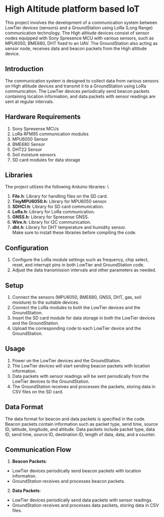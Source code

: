 # High Altitude platform based IoT
This project involves the development of a communication system between LowTier devices (sensors) and a GroundStation using LoRa (Long Range) communication technology.  The High altitude devices consist of sensor nodes equipped with Sony Spresence MCU with various sensors, such as MPU6050, BME680,  DHT fixed to an UAV. The GroundStation also acting as sensor node, receives data and beacon packets from the High altitude device.


## Introduction
The communication system is designed to collect data from various sensors on High altitude devices and transmit it to a GroundStation using LoRa communication. The LowTier devices periodically send beacon packets containing location information, and data packets with sensor readings are sent at regular intervals.

## Hardware Requirements
1. Sony Spresense MCUs
2. LoRa RFM95 communication modules
3. MPU6050 Sensor 
4. BME680 Sensor
5. DHT22 Sensor
6. Soil moisture sensors
7. SD card modules for data storage

## Libraries
The project utilizes the following Arduino libraries: \
1. **File.h**: Library for handling files on the SD card.
2. **TinyMPU6050.h**: Library for MPU6050 sensor.
3. **SDHCI.h**: Library for SD card communication.
4. **LoRa.h**: Library for LoRa communication.
5. **GNSS.h**: Library for Spresense GNSS.
6. **Wire.h**: Library for I2C communication.
7. **dht.h**: Library for DHT temperature and humidity sensor. \
Make sure to install these libraries before compiling the code.

## Configuration
1. Configure the LoRa module settings such as frequency, chip select, reset, and interrupt pins in both LowTier and GroundStation code.
2. Adjust the data transmission intervals and other parameters as needed.

## Setup
1. Connect the sensors (MPU6050, BME680, GNSS, DHT, gas, soil moisture) to the suitable devices.
2. Connect the LoRa modules to both the LowTier devices and the GroundStation.
3. Insert the SD card module for data storage in both the LowTier devices and the GroundStation.
4. Upload the corresponding code to each LowTier device and the GroundStation.

## Usage
1. Power on the LowTier devices and the GroundStation.
2. The LowTier devices will start sending beacon packets with location information.
3. Data packets with sensor readings will be sent periodically from the LowTier devices to the GroundStation.
4. The GroundStation receives and processes the packets, storing data in CSV files on the SD card.

## Data Format
The data format for beacon and data packets is specified in the code. Beacon packets contain information such as packet type, send time, source ID, latitude, longitude, and altitude. Data packets include packet type, data ID, send time, source ID, destination ID, length of data, data, and a counter.

## Communication Flow
1. **Beacon Packets**:
- LowTier devices periodically send beacon packets with location information.
- GroundStation receives and processes beacon packets.

2. **Data Packets**:
- LowTier devices periodically send data packets with sensor readings.
- GroundStation receives and processes data packets, storing data in CSV files.







